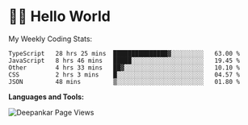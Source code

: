 # 👋🏽 Hello World 

<!--![Deepankar's github stats](https://github-readme-stats.vercel.app/api?username=Deep-Codes&count_private=true&show_icons=true&theme=radical)-->
My Weekly Coding Stats:

<!--START_SECTION:waka-->
```text
TypeScript   28 hrs 25 mins  ███████████████▓░░░░░░░░░   63.00 % 
JavaScript   8 hrs 46 mins   █████░░░░░░░░░░░░░░░░░░░░   19.45 % 
Other        4 hrs 33 mins   ██▓░░░░░░░░░░░░░░░░░░░░░░   10.10 % 
CSS          2 hrs 3 mins    █░░░░░░░░░░░░░░░░░░░░░░░░   04.57 % 
JSON         48 mins         ▒░░░░░░░░░░░░░░░░░░░░░░░░   01.80 % 
```
<!--END_SECTION:waka-->

**Languages and Tools:**



<p align="left"> <img src="https://komarev.com/ghpvc/?username=Deep-Codes&label=Views&color=blue&style=plastic" alt="Deepankar Page Views" /> </p>
